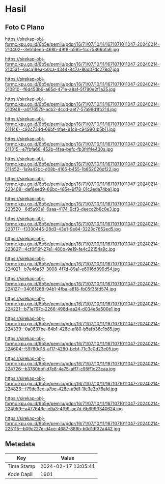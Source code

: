 # Hasil

## Foto C Plano

https://sirekap-obj-formc.kpu.go.id/6b5e/pemilu/pdpr/16/71/07/10/11/1671071011047-20240214-210402--3eb14eeb-468b-49f8-b595-1cc75866bfa6.jpg

https://sirekap-obj-formc.kpu.go.id/6b5e/pemilu/pdpr/16/71/07/10/11/1671071011047-20240214-210531--6aca18ea-b0ca-4344-847a-86d37dc278d7.jpg

https://sirekap-obj-formc.kpu.go.id/6b5e/pemilu/pdpr/16/71/07/10/11/1671071011047-20240214-210810--f6d453b9-a65d-471e-a8af-5f780e2f1a35.jpg

https://sirekap-obj-formc.kpu.go.id/6b5e/pemilu/pdpr/16/71/07/10/11/1671071011047-20240214-210948--a0f76579-acb2-4ccd-aef7-57a98d1fb214.jpg

https://sirekap-obj-formc.kpu.go.id/6b5e/pemilu/pdpr/16/71/07/10/11/1671071011047-20240214-211146--c92c734d-69bf-4fae-81c8-c949901b5b11.jpg

https://sirekap-obj-formc.kpu.go.id/6b5e/pemilu/pdpr/16/71/07/10/11/1671071011047-20240214-211315--e7fbfa68-452b-4faa-befc-fb3f4f4e430a.jpg

https://sirekap-obj-formc.kpu.go.id/6b5e/pemilu/pdpr/16/71/07/10/11/1671071011047-20240214-211452--1a9a42bc-d08b-4165-b455-1b852026df22.jpg

https://sirekap-obj-formc.kpu.go.id/6b5e/pemilu/pdpr/16/71/07/10/11/1671071011047-20240214-223408--def6eed9-66bc-485e-9f78-01c2eda74ba1.jpg

https://sirekap-obj-formc.kpu.go.id/6b5e/pemilu/pdpr/16/71/07/10/11/1671071011047-20240214-223520--6d5a93a1-6aaa-4174-9cf3-deecc2b8c0e3.jpg

https://sirekap-obj-formc.kpu.go.id/6b5e/pemilu/pdpr/16/71/07/10/11/1671071011047-20240214-223717--f3330445-28d3-43e1-9e84-3223c7652ed5.jpg

https://sirekap-obj-formc.kpu.go.id/6b5e/pemilu/pdpr/16/71/07/10/11/1671071011047-20240214-223827--4cf0f19f-27e1-480b-9e19-fe4c22154a9c.jpg

https://sirekap-obj-formc.kpu.go.id/6b5e/pemilu/pdpr/16/71/07/10/11/1671071011047-20240214-224021--b7e46a57-3008-4f7d-89a1-e6016d899d54.jpg

https://sirekap-obj-formc.kpu.go.id/6b5e/pemilu/pdpr/16/71/07/10/11/1671071011047-20240214-224127--34061268-94b1-4fba-a818-fb05f35fd574.jpg

https://sirekap-obj-formc.kpu.go.id/6b5e/pemilu/pdpr/16/71/07/10/11/1671071011047-20240214-224221--b71e797c-2266-498d-aa24-d034e5a500e1.jpg

https://sirekap-obj-formc.kpu.go.id/6b5e/pemilu/pdpr/16/71/07/10/11/1671071011047-20240214-224339--0a0637be-64b1-428e-af80-b5afb36c1b85.jpg

https://sirekap-obj-formc.kpu.go.id/6b5e/pemilu/pdpr/16/71/07/10/11/1671071011047-20240214-224604--59760d18-af17-4280-bcbf-71c3c0d23e05.jpg

https://sirekap-obj-formc.kpu.go.id/6b5e/pemilu/pdpr/16/71/07/10/11/1671071011047-20240214-224726--b3780bbf-d7e8-4a75-aff7-c95ff1c23caa.jpg

https://sirekap-obj-formc.kpu.go.id/6b5e/pemilu/pdpr/16/71/07/10/11/1671071011047-20240214-224823--f79dc3cd-a7be-428c-a9df-1fc3e2b76afd.jpg

https://sirekap-obj-formc.kpu.go.id/6b5e/pemilu/pdpr/16/71/07/10/11/1671071011047-20240214-224959--a477646e-e9a3-4f99-ae7d-6b6993340624.jpg

https://sirekap-obj-formc.kpu.go.id/6b5e/pemilu/pdpr/16/71/07/10/11/1671071011047-20240214-225115--b09c227e-d4ce-4687-889b-b0d1df32a442.jpg


## Metadata

| Key        | Value               |
| ---------- | ------------------- |
| Time Stamp | 2024-02-17 13:05:41 |
| Kode Dapil | 1601                |



